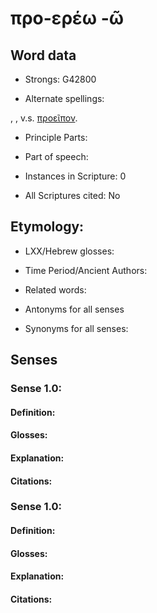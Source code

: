 # προ-ερέω -ῶ

<!-- Status: S2=NeedsEdits -->
<!-- Lexica used for edits:   -->

## Word data

* Strongs: G42800

* Alternate spellings:

, , v.s. [προεῖπον]().

* Principle Parts: 


* Part of speech: 


* Instances in Scripture: 0

* All Scriptures cited: No

## Etymology: 


* LXX/Hebrew glosses: 


* Time Period/Ancient Authors: 


* Related words: 

* Antonyms for all senses

* Synonyms for all senses: 


## Senses 

### Sense  1.0: 

#### Definition: 

#### Glosses: 

#### Explanation: 

#### Citations: 

### Sense  1.0: 

#### Definition: 

#### Glosses: 

#### Explanation: 

#### Citations: 
